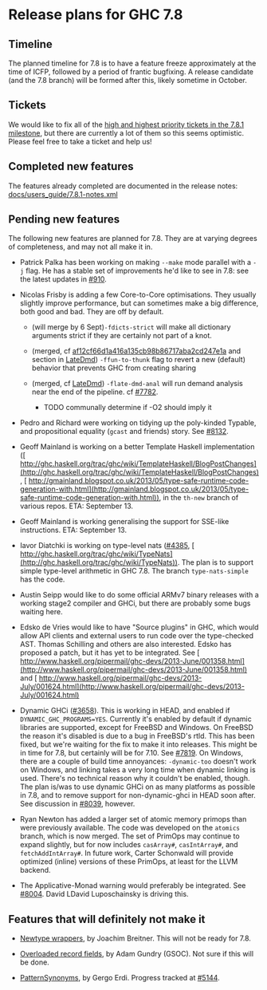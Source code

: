 # Release plans for GHC 7.8


## Timeline



The planned timeline for 7.8 is to have a feature freeze approximately at the time of ICFP, followed by a period of frantic bugfixing. A release candidate (and the 7.8 branch) will be formed after this, likely sometime in October.


## Tickets



We would like to fix all of the [
high and highest priority tickets in the 7.8.1 milestone](http://ghc.haskell.org/trac/ghc/query?priority=highest&priority=high&status=infoneeded&status=merge&status=new&status=patch&milestone=7.8.1&col=id&col=summary&col=status&col=type&col=priority&col=milestone&col=component&order=priority), but there are currently a lot of them so this seems optimistic. Please feel free to take a ticket and help us!


## Completed new features



The features already completed are documented in the release notes:
[docs/users\_guide/7.8.1-notes.xml](/trac/ghc/browser/ghc/docs/users_guide/7.8.1-notes.xml)


## Pending new features



The following new features are planned for 7.8. They are at varying degrees of completeness, and may not all make it in.


- Patrick Palka has been working on making `--make` mode parallel with a `-j` flag. He has a stable set of improvements he'd like to see in 7.8: see the latest updates in [\#910](https://gitlab.staging.haskell.org/ghc/ghc/issues/910).

- Nicolas Frisby is adding a few Core-to-Core optimisations. They usually slightly improve performance, but can sometimes make a big difference, both good and bad. They are off by default.

  - (will merge by 6 Sept)`-fdicts-strict` will make all dictionary arguments strict if they are certainly not part of a knot.
  - (merged, cf [af12cf66d1a416a135cb98b86717aba2cd247e1a](/trac/ghc/changeset/af12cf66d1a416a135cb98b86717aba2cd247e1a/ghc) and section in [LateDmd](late-dmd)) `-ffun-to-thunk` flag to revert a new (default) behavior that prevents GHC from creating sharing
  - (merged, cf [LateDmd](late-dmd)) `-flate-dmd-anal` will run demand analysis near the end of the pipeline. cf [\#7782](https://gitlab.staging.haskell.org/ghc/ghc/issues/7782).

    - TODO communally determine if -O2 should imply it


 


- Pedro and Richard were working on tidying up the poly-kinded Typable, and propositional equality (`gcast` and friends) story.  See [\#8132](https://gitlab.staging.haskell.org/ghc/ghc/issues/8132).

- Geoff Mainland is working on a better Template Haskell implementation ([
  http://ghc.haskell.org/trac/ghc/wiki/TemplateHaskell/BlogPostChanges](http://ghc.haskell.org/trac/ghc/wiki/TemplateHaskell/BlogPostChanges), [
  http://gmainland.blogspot.co.uk/2013/05/type-safe-runtime-code-generation-with.html](http://gmainland.blogspot.co.uk/2013/05/type-safe-runtime-code-generation-with.html)), in the `th-new` branch of various repos. ETA: September 13.

- Geoff Mainland is working generalising the support for SSE-like instructions. ETA: September 13.

- Iavor Diatchki is working on type-level nats ([\#4385](https://gitlab.staging.haskell.org/ghc/ghc/issues/4385), [
  http://ghc.haskell.org/trac/ghc/wiki/TypeNats](http://ghc.haskell.org/trac/ghc/wiki/TypeNats)).  The plan is to support simple type-level arithmetic in GHC 7.8. The branch `type-nats-simple` has the code.

- Austin Seipp would like to do some official ARMv7 binary releases with a working stage2 compiler and GHCi, but there are probably some bugs waiting here.

- Edsko de Vries would like to have "Source plugins" in GHC, which would allow API clients and external users to run code over the type-checked AST. Thomas Schilling and others are also interested. Edsko has proposed a patch, but it has yet to be integrated. See [
  http://www.haskell.org/pipermail/ghc-devs/2013-June/001358.html](http://www.haskell.org/pipermail/ghc-devs/2013-June/001358.html) and [
  http://www.haskell.org/pipermail/ghc-devs/2013-July/001624.html](http://www.haskell.org/pipermail/ghc-devs/2013-July/001624.html)

- Dynamic GHCi ([\#3658](https://gitlab.staging.haskell.org/ghc/ghc/issues/3658)). This is working in HEAD, and enabled if `DYNAMIC_GHC_PROGRAMS=YES`. Currently it's enabled by default if dynamic libraries are supported, except for FreeBSD and Windows.
  On FreeBSD the reason it's disabled is due to a bug in FreeBSD's rtld. This has been fixed, but we're waiting for the fix to make it into releases. This might be in time for 7.8, but certainly will be for 7.10. See [\#7819](https://gitlab.staging.haskell.org/ghc/ghc/issues/7819).
  On Windows, there are a couple of build time annoyances: `-dynamic-too` doesn't work on Windows, and linking takes a very long time when dynamic linking is used. There's no technical reason why it couldn't be enabled, though.
  The plan is/was to use dynamic GHCi on as many platforms as possible in 7.8, and to remove support for non-dynamic-ghci in HEAD soon after. See discussion in [\#8039](https://gitlab.staging.haskell.org/ghc/ghc/issues/8039), however.

- Ryan Newton has added a larger set of atomic memory primops than were previously available.  The code was developed on the `atomics` branch, which is now merged.  The set of PrimOps may continue to expand slightly, but for now includes `casArray#`, `casIntArray#`, and `fetchAddIntArray#`.  In future work, Carter Schonwald will provide optimized (inline) versions of these PrimOps, at least for the LLVM backend.

- The Applicative-Monad warning would preferably be integrated. See [\#8004](https://gitlab.staging.haskell.org/ghc/ghc/issues/8004). David LDavid Luposchainsky is driving this.

## Features that will definitely not make it


- [Newtype wrappers](newtype-wrappers), by Joachim Breitner.  This will not be ready for 7.8.

- [Overloaded record fields](records/overloaded-record-fields/plan), by Adam Gundry (GSOC).  Not sure if this will be done.

- [PatternSynonyms](pattern-synonyms), by Gergo Erdi. Progress tracked at [\#5144](https://gitlab.staging.haskell.org/ghc/ghc/issues/5144).
